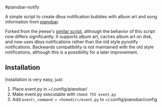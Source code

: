 #pianobar-notify

A simple script to create dbus notification bubbles with album art and song information from [pianobar](https://github.com/PromyLOPh/pianobar/).

Forked from the jreese's [similar script](https://github.com/jreese/pianobar-python), although the behavior of this script now differs significantly. It supports album art, caches album art on disk, and now uses dbus notifications rather than the old style pynotify notifications. Backwards compatibility is not maintained with the old style notifications, although this is a possibility for a later improvement.

## Installation

Installation is very easy, just:

1. Place event.py in ~/.config/pianobar/
2. Make event.py executable with `chmod 755 event.py`
3. Add `event\_command = <homedir>/event.py` to ~/.config/pianobar/config

